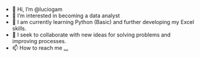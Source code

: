 - 👋 Hi, I’m @luciogam
- 👀 I’m interested in becoming a data analyst
- 🌱 I am currently learning Python (Basic) and further developing my Excel skills.
- 💞️ I seek to collaborate with new ideas for solving problems and improving processes.
- 📫 How to reach me [...](https://www.linkedin.com/in/lucio-mota/)

<!---
luciogam/luciogam is a ✨ special ✨ repository because its `README.md` (this file) appears on your GitHub profile.
You can click the Preview link to take a look at your changes.
--->

